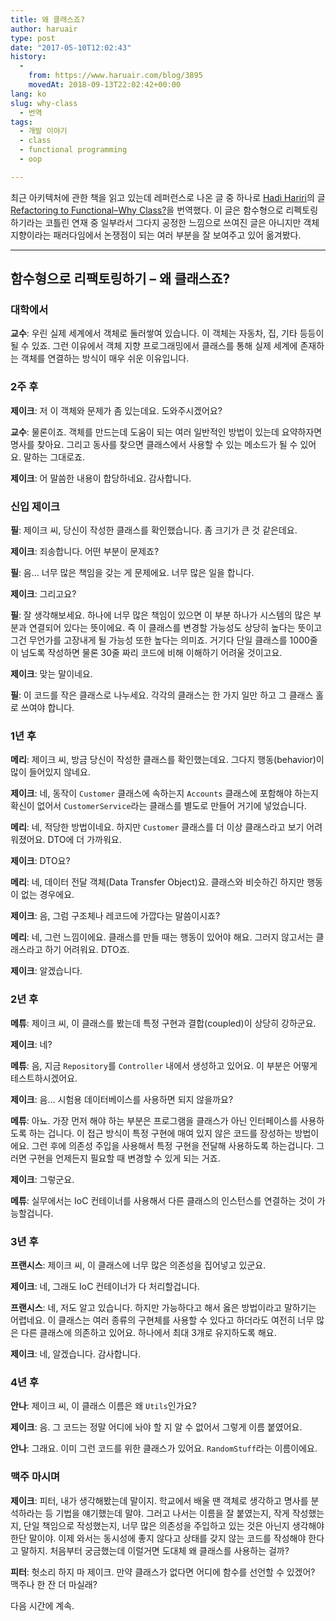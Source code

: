 ```yaml
---
title: 왜 클래스죠?
author: haruair
type: post
date: "2017-05-10T12:02:43"
history:
  - 
    from: https://www.haruair.com/blog/3895
    movedAt: 2018-09-13T22:02:42+00:00
lang: ko
slug: why-class
  - 번역
tags:
  - 개발 이야기
  - class
  - functional programming
  - oop

---
```

최근 아키텍처에 관한 책을 읽고 있는데 레퍼런스로 나온 글 중 하나로 [Hadi Hariri][1]의 글 [Refactoring to Functional–Why Class?][2]을 번역했다. 이 글은 함수형으로 리펙토링하기라는 코틀린 연재 중 일부라서 그다지 공정한 느낌으로 쓰여진 글은 아니지만 객체지향이라는 패러다임에서 논쟁점이 되는 여러 부분을 잘 보여주고 있어 옮겨봤다.

* * *

## 함수형으로 리팩토링하기 &#8211; 왜 클래스죠?

### 대학에서

**교수**: 우린 실제 세계에서 객체로 둘러쌓여 있습니다. 이 객체는 자동차, 집, 기타 등등이 될 수 있죠. 그런 이유에서 객체 지향 프로그래밍에서 클래스를 통해 실제 세계에 존재하는 객체를 연결하는 방식이 매우 쉬운 이유입니다.

### 2주 후

**제이크**: 저 이 객체와 문제가 좀 있는데요. 도와주시겠어요?
  
**교수**: 물론이죠. 객체를 만드는데 도움이 되는 여러 일반적인 방법이 있는데 요약하자면 명사를 찾아요. 그리고 동사를 찾으면 클래스에서 사용할 수 있는 메소드가 될 수 있어요. 말하는 그대로죠.
  
**제이크**: 어 말씀한 내용이 합당하네요. 감사합니다.

### 신입 제이크

**필**: 제이크 씨, 당신이 작성한 클래스를 확인했습니다. 좀 크기가 큰 것 같은데요.
  
**제이크**: 죄송합니다. 어떤 부분이 문제죠?
  
**필**: 음&#8230; 너무 많은 책임을 갖는 게 문제에요. 너무 많은 일을 합니다.
  
**제이크**: 그리고요?
  
**필**: 잘 생각해보세요. 하나에 너무 많은 책임이 있으면 이 부분 하나가 시스템의 많은 부분과 연결되어 있다는 뜻이에요. 즉 이 클래스를 변경할 가능성도 상당히 높다는 뜻이고 그건 무언가를 고장내게 될 가능성 또한 높다는 의미죠. 거기다 단일 클래스를 1000줄이 넘도록 작성하면 물론 30줄 짜리 코드에 비해 이해하기 어려울 것이고요.
  
**제이크**: 맞는 말이네요.
  
**필**: 이 코드를 작은 클래스로 나누세요. 각각의 클래스는 한 가지 일만 하고 그 클래스 홀로 쓰여야 합니다.

### 1년 후

**메리**: 제이크 씨, 방금 당신이 작성한 클래스를 확인했는데요. 그다지 행동(behavior)이 많이 들어있지 않네요.
  
**제이크**: 네, 동작이 `Customer` 클래스에 속하는지 `Accounts` 클래스에 포함해야 하는지 확신이 없어서 `CustomerService`라는 클래스를 별도로 만들어 거기에 넣었습니다.
  
**메리**: 네, 적당한 방법이네요. 하지만 `Customer` 클래스를 더 이상 클래스라고 보기 어려워졌어요. DTO에 더 가까워요.
  
**제이크**: DTO요?
  
**메리**: 네, 데이터 전달 객체(Data Transfer Object)요. 클래스와 비슷하긴 하지만 행동이 없는 경우에요.
  
**제이크**: 음, 그럼 구조체나 레코드에 가깝다는 말씀이시죠?
  
**메리**: 네, 그런 느낌이에요. 클래스를 만들 때는 행동이 있어야 해요. 그러지 않고서는 클래스라고 하기 어려워요. DTO죠.
  
**제이크**: 알겠습니다.

### 2년 후

**메튜**: 제이크 씨, 이 클래스를 봤는데 특정 구현과 결합(coupled)이 상당히 강하군요.
  
**제이크**: 네?
  
**메튜**: 음, 지금 `Repository`를 `Controller` 내에서 생성하고 있어요. 이 부분은 어떻게 테스트하시겠어요.
  
**제이크**: 음&#8230; 시험용 데이터베이스를 사용하면 되지 않을까요?
  
**메튜**: 아뇨. 가장 먼저 해야 하는 부분은 프로그램을 클래스가 아닌 인터페이스를 사용하도록 하는 겁니다. 이 접근 방식이 특정 구현에 매여 있지 않은 코드를 장성하는 방법이에요. 그런 후에 의존성 주입을 사용해서 특정 구현을 전달해 사용하도록 하는겁니다. 그러면 구현을 언제든지 필요할 때 변경할 수 있게 되는 거죠.
  
**제이크**: 그렇군요.
  
**메튜**: 실무에서는 IoC 컨테이너를 사용해서 다른 클래스의 인스턴스를 연결하는 것이 가능할겁니다.

### 3년 후

**프랜시스**: 제이크 씨, 이 클래스에 너무 많은 의존성을 집어넣고 있군요.
  
**제이크**: 네, 그래도 IoC 컨테이너가 다 처리할겁니다.
  
**프랜시스**: 네, 저도 알고 있습니다. 하지만 가능하다고 해서 옳은 방법이라고 말하기는 어렵네요. 이 클래스는 여러 종류의 구현체를 사용할 수 있다고 하더라도 여전히 너무 많은 다른 클래스에 의존하고 있어요. 하나에서 최대 3개로 유지하도록 해요.
  
**제이크**: 네, 알겠습니다. 감사합니다.

### 4년 후

**안나**: 제이크 씨, 이 클래스 이름은 왜 `Utils`인가요?
  
**제이크**: 음. 그 코드는 정말 어디에 놔야 할 지 알 수 없어서 그렇게 이름 붙였어요.
  
**안나**: 그래요. 이미 그런 코드를 위한 클래스가 있어요. `RandomStuff`라는 이름이에요.

### 맥주 마시며

**제이크**: 피터, 내가 생각해봤는데 말이지. 학교에서 배울 땐 객체로 생각하고 명사를 분석하라는 등 기법을 얘기했는데 말야. 그러고 나서는 이름을 잘 붙였는지, 작게 작성했는지, 단일 책임으로 작성했는지, 너무 많은 의존성을 주입하고 있는 것은 아닌지 생각해야 한단 말이야. 이제 와서는 동시성에 좋지 않다고 상태를 갖지 않는 코드를 작성해야 한다고 말하지. 처음부터 궁금했는데 이럴거면 도대체 왜 클래스를 사용하는 걸까?
  
**피터**: 헛소리 하지 마 제이크. 만약 클래스가 없다면 어디에 함수를 선언할 수 있겠어? 맥주나 한 잔 더 마실래?

다음 시간에 계속.

 [1]: https://twitter.com/hhariri
 [2]: http://hadihariri.com/2013/11/24/refactoring-to-functionalwhy-class/